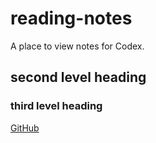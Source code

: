 # reading-notes
A place to view notes for Codex.
<h2>second level heading</h2>
<h3>third level heading</h3>

[GitHub](https://Github.com)
